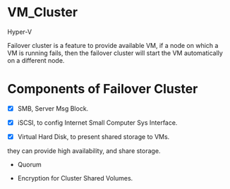 # VM_Cluster
Hyper-V

Failover cluster is a feature to provide available VM, if a node on which a VM is running fails, then the failover cluster will start the VM automatically on a different node.

# Components of Failover Cluster

- [x] SMB, Server Msg Block.

- [x] iSCSI, to config Internet Small Computer Sys Interface.

- [x] Virtual Hard Disk, to present shared storage to VMs.

they can provide high availability, and share storage.

* Quorum

* Encryption for Cluster Shared Volumes.


